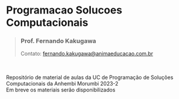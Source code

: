 # Programacao Solucoes Computacionais
> <h3>Prof. Fernando Kakugawa</h3>
> Contato: <a href="mailto:fernando.kakugawa@animaeducacao.com.br">fernando.kakugawa@animaeducacao.com.br</a><br>
<br>
<br>
Repositório de material de aulas da UC de Programação de Soluções Computacionais da Anhembi Morumbi 2023-2<br>
Em breve os materiais serão disponibilizados
